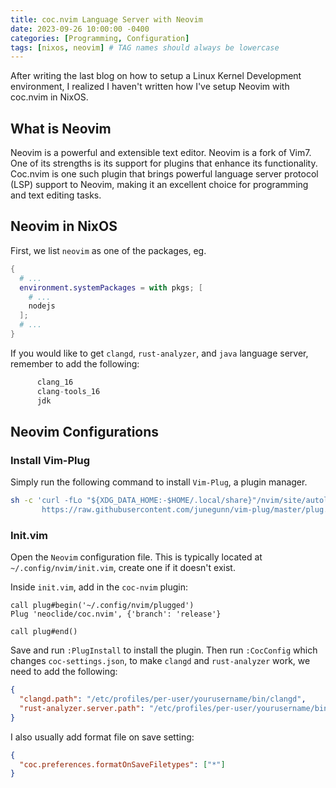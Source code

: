 ```yaml
---
title: coc.nvim Language Server with Neovim
date: 2023-09-26 10:00:00 -0400
categories: [Programming, Configuration]
tags: [nixos, neovim] # TAG names should always be lowercase
---
```


After writing the last blog on how to setup a Linux Kernel Development environment, I realized I haven't written how I've setup Neovim with coc.nvim in NixOS.

## What is Neovim

Neovim is a powerful and extensible text editor. Neovim is a fork of Vim7. One of its strengths is its support for plugins that enhance its functionality. Coc.nvim is one such plugin that brings powerful language server protocol (LSP) support to Neovim, making it an excellent choice for programming and text editing tasks.

## Neovim in NixOS

First, we list `neovim` as one of the packages, eg.

```nix
{
  # ...
  environment.systemPackages = with pkgs; [
    # ...
    nodejs
  ];
  # ...
}
```

If you would like to get `clangd`, `rust-analyzer`, and `java` language server, remember to add the following:

```nix
      clang_16
      clang-tools_16
      jdk
```

## Neovim Configurations

### Install Vim-Plug

Simply run the following command to install `Vim-Plug`, a plugin manager.

```bash
sh -c 'curl -fLo "${XDG_DATA_HOME:-$HOME/.local/share}"/nvim/site/autoload/plug.vim --create-dirs \
       https://raw.githubusercontent.com/junegunn/vim-plug/master/plug.vim'
```

### Init.vim

Open the `Neovim` configuration file. This is typically located at `~/.config/nvim/init.vim`, create one if it doesn't exist.

Inside `init.vim`, add in the `coc-nvim` plugin:

```vim
call plug#begin('~/.config/nvim/plugged')
Plug 'neoclide/coc.nvim', {'branch': 'release'}

call plug#end()
```

Save and run `:PlugInstall` to install the plugin. Then run `:CocConfig` which changes `coc-settings.json`, to make `clangd` and `rust-analyzer` work, we need to add the following:

```json
{
  "clangd.path": "/etc/profiles/per-user/yourusername/bin/clangd",
  "rust-analyzer.server.path": "/etc/profiles/per-user/yourusername/bin/rust-analyzer"
}
```

I also usually add format file on save setting:

```json
{
  "coc.preferences.formatOnSaveFiletypes": ["*"]
}
```
